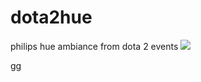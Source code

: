 # dota2hue
philips hue ambiance from dota 2 events
![](https://media.giphy.com/media/26n6NMIjJaQv826ys/giphy.gif)

gg
